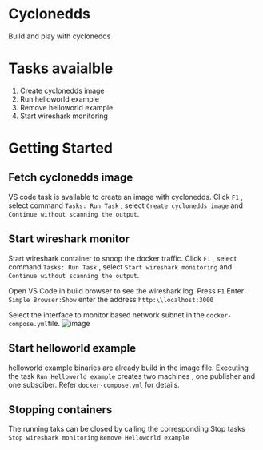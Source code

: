 # Cyclonedds
Build and play with cyclonedds

# Tasks avaialble
1.  Create cyclonedds image
2.  Run helloworld example
3.  Remove helloworld example
4.  Start wireshark monitoring

# Getting Started

## Fetch cyclonedds image
VS code task is available to create an image with cyclonedds. Click `F1` , select command `Tasks: Run Task` , select 
`Create cyclonedds image` and `Continue without scanning the output`.

## Start wireshark monitor
Start wireshark container to snoop the docker traffic. Click `F1` , select command `Tasks: Run Task` , select 
`Start wireshark monitoring` and `Continue without scanning the output`.

Open VS Code in build browser to see the wireshark log.
Press `F1` Enter `Simple Browser:Show` enter the address `http:\\localhost:3000`

Select the interface to monitor based network subnet in the `docker-compose.yml`file.
![image](https://media.github.boschdevcloud.com/user/6658/files/8bedfb48-bda6-4d52-bd89-fbd367bc3059)

## Start helloworld example
helloworld example binaries are already build in the image file. Executing the task `Run Helloworld example` creates two machines , one publisher and one subsciber. Refer `docker-compose.yml` for details.

## Stopping containers
The running taks can be closed by calling the corresponding Stop tasks
`Stop wireshark monitoring`
`Remove Helloworld example`
